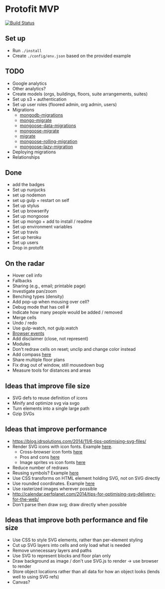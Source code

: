 # Protofit MVP
[![Build Status](https://travis-ci.org/danielsuo/protofit.svg)](https://travis-ci.org/danielsuo/protofit)

## Set up
- Run ```./install```
- Create ```./config/env.json``` based on the provided example

## TODO
- Google analytics
- Other analytics?
- Create models (orgs, buildings, floors, suite arrangements, suites)
- Set up s3 + authentication
- Set up user roles (floored admin, org admin, users)
- Migrations
  - [mongodb-migrations](https://github.com/emirotin/mongodb-migrations)
  - [mongo-migrate](https://github.com/afloyd/mongo-migrate)
  - [mongoose-data-migrations](https://github.com/InterNACHI/mongoose-data-migrations)
  - [mongoose-migrate](https://github.com/madhums/mongoose-migrate)
  - [migrate](https://github.com/tj/node-migrate)
  - [mongoose-rolling-migration](https://github.com/kennethklee/mongoose-rolling-migration)
  - [mongoose-lazy-migration](http://cnpmjs.org/package/mongoose-lazy-migration)
- Deploying migrations
- Relationships

## Done
- add the badges
- Set up nunjucks
- set up nodemon
- set up gulp + restart on self
- Set up stylus
- Set up browserify
- Set up mongoose
- Set up mongo + add to install / readme
- Set up environment variables
- Set up travis
- Set up heroku
- Set up users
- Drop in protofit

## On the radar
- Hover cell info
- Fallbacks
- Sharing (e.g., email; printable page)
- Investigate pan/zoom
- Benching types (density)
- Add pop-up when mousing over cell?
- Debug mode that has cell #
- Indicate how many people would be added / removed
- Merge cells
- Undo / redo
- Use gulp-watch, not gulp.watch
- [Browser events](https://github.com/mudcube/Event.js)
- Add disclaimer (close, not represent)
- Modules
- Don't redraw cells on reset; unclip and change color instead
- Add compass [here](http://ai.github.io/compass.js/)
- Share multiple floor plans
- Fix drag out of window, still mousedown bug
- Measure tools for distances and areas

## Ideas that improve file size
- SVG defs to reuse definition of icons
- Minify and optimize svg via svgo
- Turn elements into a single large path
- Gzip SVGs

## Ideas that improve performance
- https://blog.idrsolutions.com/2014/11/6-tips-optimising-svg-files/
- Render SVG icons with icon fonts. Example [here](http://frozeman.de/blog/2013/08/why-is-svg-so-slow/).
  - Cross-browser icon fonts [here](http://www.filamentgroup.com/lab/bulletproof_icon_fonts.html)
  - Pros and cons [here](http://cubicleninjas.com/icon-fonts-explained-benefits-pitfalls/)
  - Image sprites vs icon fonts [here](http://www.jontetzlaff.com/blog/2013/04/29/image-sprites-vs-web-icon-fonts/)
- Reduce number of redraws
- Reusing symbols? Example [here](http://stackoverflow.com/questions/8604999/does-reusing-symbols-improve-svg-performance)
- Use CSS transforms on HTML element holding SVG, not on SVG directly
- Use rounded coordinates. Example [here](https://www.mapbox.com/osmdev/2012/11/20/getting-serious-about-svg/)
- Use rasterized images wherever possible
- http://calendar.perfplanet.com/2014/tips-for-optimising-svg-delivery-for-the-web/
- Don't parse then draw svg; draw directly when possible

## Ideas that improve both performance and file size
- Use CSS to style SVG elements, rather than per-element styling
- Cut up SVG layers into cells and only load what is needed
- Remove unnecessary layers and paths
- Use SVG to represent blocks and floor plan only
- Draw background as image / don't use SVG.js to render -> use browser to render
- Store object locations rather than all data for how an object looks (lends well to using SVG refs)
- Canvas?